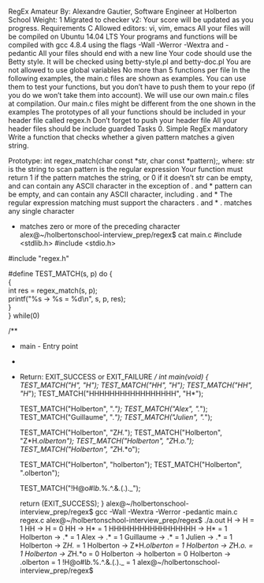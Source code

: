 RegEx
 Amateur
 By: Alexandre Gautier, Software Engineer at Holberton School
 Weight: 1
 Migrated to checker v2: 
 Your score will be updated as you progress.
Requirements
C
Allowed editors: vi, vim, emacs
All your files will be compiled on Ubuntu 14.04 LTS
Your programs and functions will be compiled with gcc 4.8.4 using the flags -Wall -Werror -Wextra and -pedantic
All your files should end with a new line
Your code should use the Betty style. It will be checked using betty-style.pl and betty-doc.pl
You are not allowed to use global variables
No more than 5 functions per file
In the following examples, the main.c files are shown as examples. You can use them to test your functions, but you don’t have to push them to your repo (if you do we won’t take them into account). We will use our own main.c files at compilation. Our main.c files might be different from the one shown in the examples
The prototypes of all your functions should be included in your header file called regex.h
Don’t forget to push your header file
All your header files should be include guarded
Tasks
0. Simple RegEx
mandatory
Write a function that checks whether a given pattern matches a given string.

Prototype: int regex_match(char const *str, char const *pattern);, where:
str is the string to scan
pattern is the regular expression
Your function must return 1 if the pattern matches the string, or 0 if it doesn’t
str can be empty, and can contain any ASCII character in the exception of . and *
pattern can be empty, and can contain any ASCII character, including . and *
The regular expression matching must support the characters . and *
. matches any single character
* matches zero or more of the preceding character
alex@~/holbertonschool-interview_prep/regex$ cat main.c
#include <stdlib.h>
#include <stdio.h>

#include "regex.h"

#define TEST_MATCH(s, p)    do {\
    {\
        int res = regex_match(s, p);\
        printf("%s -> %s = %d\n", s, p, res);\
    }\
} while(0)

/**
 * main - Entry point
 *
 * Return: EXIT_SUCCESS or EXIT_FAILURE
 */
int main(void)
{
    TEST_MATCH("H", "H");
    TEST_MATCH("HH", "H");
    TEST_MATCH("HH", "H*");
    TEST_MATCH("HHHHHHHHHHHHHHHHH", "H*");

    TEST_MATCH("Holberton", ".*");
    TEST_MATCH("Alex", ".*");
    TEST_MATCH("Guillaume", ".*");
    TEST_MATCH("Julien", ".*");

    TEST_MATCH("Holberton", "Z*H.*");
    TEST_MATCH("Holberton", "Z*H.*olberton");
    TEST_MATCH("Holberton", "Z*H.*o.");
    TEST_MATCH("Holberton", "Z*H.*o");

    TEST_MATCH("Holberton", "holberton");
    TEST_MATCH("Holberton", ".olberton");

    TEST_MATCH("!H@o#l$b%e^r&t(o)n_", "!.@.#.$.%.^.&.(.)._");

    return (EXIT_SUCCESS);
}
alex@~/holbertonschool-interview_prep/regex$ gcc -Wall -Wextra -Werror -pedantic main.c regex.c
alex@~/holbertonschool-interview_prep/regex$ ./a.out
H -> H = 1
HH -> H = 0
HH -> H* = 1
HHHHHHHHHHHHHHHHH -> H* = 1
Holberton -> .* = 1
Alex -> .* = 1
Guillaume -> .* = 1
Julien -> .* = 1
Holberton -> Z*H.* = 1
Holberton -> Z*H.*olberton = 1
Holberton -> Z*H.*o. = 1
Holberton -> Z*H.*o = 0
Holberton -> holberton = 0
Holberton -> .olberton = 1
!H@o#l$b%e^r&t(o)n_ -> !.@.#.$.%.^.&.(.)._ = 1
alex@~/holbertonschool-interview_prep/regex$